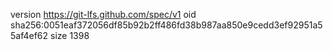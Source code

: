 version https://git-lfs.github.com/spec/v1
oid sha256:0051eaf372056df85b92b2ff486fd38b987aa850e9cedd3ef92951a55af4ef62
size 1398
